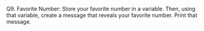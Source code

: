 Q9. Favorite Number: Store your favorite number in a variable. Then, using that variable, create a message that reveals your favorite number. Print that message.